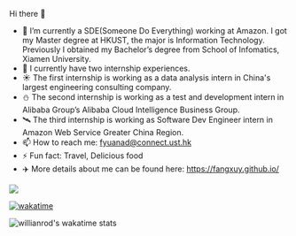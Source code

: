 Hi there 👋


- 🔭 I’m currently a SDE(Someone Do Everything) working at Amazon. I got my Master degree at HKUST, the major is Information Technology. Previously I obtained my Bachelor’s degree from School of Infomatics, Xiamen University.
- 🌱 I currently have two internship experiences. 
- ☀️ The first internship is working as a data analysis intern in China's largest engineering consulting company.
- ⛄ The second internship is working as a test and development intern in Alibaba Group’s Alibaba Cloud Intelligence Business Group. 
- 🛰️ The third internship is working as Software Dev Engineer intern in Amazon Web Service Greater China Region.
- 📫 How to reach me: fyuanad@connect.ust.hk
- ⚡ Fun fact: Travel, Delicious food 
- ✈️ More details about me can be found here: https://fangxuy.github.io/

![](https://github-readme-stats.vercel.app/api?username=FangxuY&count_private=true&show_icons=true)

[![wakatime](https://wakatime.com/badge/user/612100d3-81a8-4fba-8428-c6b3a50fd8dc.svg)](https://wakatime.com/@612100d3-81a8-4fba-8428-c6b3a50fd8dc)

![willianrod's wakatime stats](https://github-readme-stats.vercel.app/api/wakatime?username=612100d3-81a8-4fba-8428-c6b3a50fd8dc)








